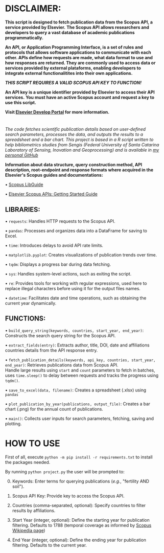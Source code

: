 # **DISCLAIMER:**

**This script is designed to fetch publication data from the Scopus API, a service provided by Elsevier.**
**The Scopus API allows researchers and developers to query a vast database of academic publications programmatically.**

**An API, or Application Programming Interface, is a set of rules and protocols that allows software applications to communicate with each other. APIs define how requests are made, what data format to use and how responses are returned. They are commonly used to access data or services provided by external plataforms, enabling developers to integrate external functionalitites into their own applications.**

***THIS SCRIPT REQUIRES A VALID SCOPUS API KEY TO FUNCTION!***

**An API key is a unique identifier provided by Elsevier to access their API services.**
**You must have an active Scopus account and request a key to use this script.**

**Visit [Elsevier Develop Portal](https://dev.elsevier.com/sc_apis.html) for more information.**

#

*The code fetches scientific publication details based on user-defined search parameters, processes the data, and outputs the results to a spreadsheet and a bar chart. This project is based in a R script written to help bibliometrics studies from Sengis (Federal University of Santa Catarina Laboratory of Sensing, Inovation and Geoprocessing) and is available in [my personal GitHub](https://github.com/nxcxlxs/bibliometrics.)*

**Information about data structure, query construction method, API description, root-endpoint and response formats where acquired in the Elsevier's Scopus guides and documentations:**

• [Scopus LibGuide](https://elsevier.libguides.com/Scopus/topical-search)

• [Elsevier Scopus APIs: Getting Started Guide](https://dev.elsevier.com/guides/Scopus%20API%20Guide_V1_20230907.pdf)


## LIBRARIES:
• `requests`: Handles HTTP requests to the Scopus API.

• `pandas`: Processes and organizes data into a DataFrame for saving to Excel.

• `time`: Introduces delays to avoid API rate limits.

• `matplotlib.pyplot`: Creates visualizations of publication trends over time.

• `tqdm`: Displays a progress bar during data fetching.

• `sys`: Handles system-level actions, such as exiting the script.

• `re`: Provides tools for working with regular expressions, used here to replace illegal characters before using it for the output files names.

• `datetime`: Facilitates date and time operations, such as obtaining the current year dynamically.

## FUNCTIONS:
• `build_query_string(keywords, countries, start_year, end_year)`: Constructs the search query string for the Scopus API.

• `extract_fields(entry)`: Extracts author, title, DOI, date and affiliations countries details from the API response entry.

• `fetch_publication_details(keywords, api_key, countries, start_year, end_year)`: Retrieves publications data from Scopus API.<br>
Handle large results using `start` and `count` parameters to fetch in batches, uses `time.sleep()` to delay between requests and tracks the progress using `tqdm()`.

• `save_to_excel(data, filename)`: Creates a spreadsheet (.xlsx) using `pandas`

• `plot_publication_by_year(publications, output_file)`: Creates a bar chart (.png) for the annual count of publications.

• `main()`: Collects user inputs for search parameters, fetching, saving and plotting.<br>



# **HOW TO USE**

First of all, execute `python -m pip install -r requirements.txt` to install the packages needed.

By running `python project.py` the user will be prompted to:

0. Keywords: Enter terms for querying publications (*e.g.*, "fertility AND soil").

1. Scopus API Key: Provide key to access the Scopus API.

4. Countries (comma-separated, optional): Specify countries to filter results by affiliations.

5. Start Year (integer, optional): Define the starting year for publication filtering. Defaults to 1788 (temporal coverage as informed by [Scopus Wikipedia page](https://en.wikipedia.org/wiki/Scopus))

6. End Year (integer, optional): Define the ending year for publication filtering. Defaults to the current year.

